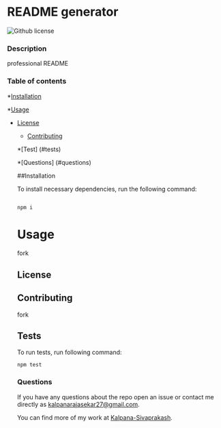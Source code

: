# README generator
  ![Github license](https://img.shield.io/badge/MIT-blue.svg)

  ### Description

  professional README

  ### Table of contents

  *[Installation](#installation)

  *[Usage](#usage)

  
* [License](#license)


  * [Contributing](#contributing)

  *[Test] (#tests)

  *[Questions] (#questions)

  ##Installation

  To install necessary dependencies, run the following command:

  ```

  npm i

  ```

  # Usage

  fork

  ## License

  ## Contributing

  fork

  ## Tests

  To run tests, run following command:

  ```
  npm test
  ```

  ### Questions

  If you have any questions about the repo open an issue or contact me directly as kalpanarajasekar27@gmail.com.

  You can find more of my work at [Kalpana-Sivaprakash](https://github.com/Kalpana-Sivaprakash).

